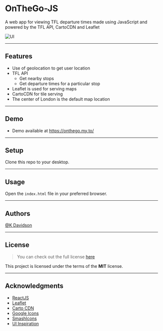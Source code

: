 # OnTheGo-JS

A web app for viewing TFL departure times made using JavaScript and powered by the TFL API, CartoCDN and Leaflet

![UI](https://i.postimg.cc/76NGRDRF/GIF-30-04-2022-17-02-50.gif)

---

## Features

-   Use of geolocation to get user location
-   TFL API
    -   Get nearby stops
    -   Get departure times for a particular stop
-   Leaflet is used for serving maps
-   CartoCDN for tile serving
-   The center of London is the default map location

---

## Demo

-   Demo available at https://onthego.my.to/

---

## Setup

Clone this repo to your desktop.

---

## Usage

Open the `index.html` file in your preferred browser.

---

## Authors

[@K Davidson](mailto:kaushdavidson@icloud.com)

---

## License

> You can check out the full license [here](LICENSE)

This project is licensed under the terms of the **MIT** license.

---

## Acknowledgments

-   [ReactJS](https://reactjs.org/)
-   [Leaflet](https://leafletjs.com/)
-   [Carto CDN](https://carto.com/basemaps/)
-   [Google Icons](https://www.flaticon.com/authors/google)
-   [SmashIcons](https://www.flaticon.com/authors/smashicons)
-   [UI Inspiration](https://dribbble.com/shots/14420230-Public-Transport-App-Design)
